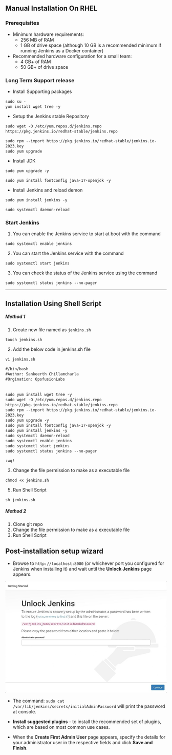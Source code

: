 ## Manual Installation On RHEL
###  Prerequisites

- Minimum hardware requirements:
	- 256 MB of RAM
	- 1 GB of drive space (although 10 GB is a recommended minimum if running Jenkins as a Docker container)
- Recommended hardware configuration for a small team:
	- 4 GB+ of RAM
	- 50 GB+ of drive space
###  Long Term Support release

- Install Supporting packages
```
sudo su - 
yum install wget tree -y
```
-  Setup the Jenkins stable Repository 
```
sudo wget -O /etc/yum.repos.d/jenkins.repo https://pkg.jenkins.io/redhat-stable/jenkins.repo
```
```
sudo rpm --import https://pkg.jenkins.io/redhat-stable/jenkins.io-2023.key
sudo yum upgrade
```
- Install JDK 
```
sudo yum upgrade -y 
```
```
sudo yum install fontconfig java-17-openjdk -y
```
- Install Jenkins and reload demon
```
sudo yum install jenkins -y
```
```
sudo systemctl daemon-reload
```
### Start Jenkins

1. You can enable the Jenkins service to start at boot with the command
```
sudo systemctl enable jenkins
```
2. You can start the Jenkins service with the command
```
sudo systemctl start jenkins
```
3. You can check the status of the Jenkins service using the command
```
sudo systemctl status jenkins --no-pager
```

---
## Installation Using Shell Script

##### Method 1

1. Create new file named as `jenkins.sh`
```
touch jenkins.sh
```
2. Add the below code in jenkins.sh file
```
vi jenkins.sh 
```
```
#/bin/bash
#Author: Sankeerth Chillamcharla
#Orgination: OpsfusionLabs

  
sudo yum install wget tree -y
sudo wget -O /etc/yum.repos.d/jenkins.repo https://pkg.jenkins.io/redhat-stable/jenkins.repo
sudo rpm --import https://pkg.jenkins.io/redhat-stable/jenkins.io-2023.key
sudo yum upgrade -y
sudo yum install fontconfig java-17-openjdk -y
sudo yum install jenkins -y
sudo systemctl daemon-reload
sudo systemctl enable jenkins
sudo systemctl start jenkins
sudo systemctl status jenkins --no-pager
```
```
:wq!
```
3. Change the file permission to make as a executable file
```
chmod +x jenkins.sh
```
5. Run Shell Script
```
sh jenkins.sh 
```
   
##### Method 2
1. Clone git repo 
2. Change the file permission to make as a executable file
3. Run Shell Script
##  Post-installation setup wizard

- Browse to `http://localhost:8080` (or whichever port you configured for Jenkins when installing it) and wait until the **Unlock Jenkins** page appears.

![Pasted image 20240705095911.png](Images/Pastedimage20240705095911.png)

- The command: `sudo cat /var/lib/jenkins/secrets/initialAdminPassword` will print the password at console.

- **Install suggested plugins** - to install the recommended set of plugins, which are based on most common use cases.

- When the **Create First Admin User** page appears, specify the details for your administrator user in the respective fields and click **Save and Finish**.



